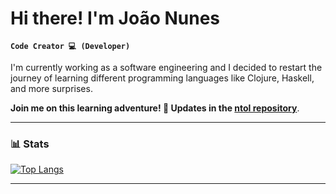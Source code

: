 # Hi there! I'm João Nunes
**`Code Creator 💻 (Developer)`**

I'm currently working as a software engineering and I decided to restart the journey of learning different programming languages like Clojure, Haskell, and more surprises. <p>**Join me on this learning adventure! 🚀 Updates in the [**ntol repository**](https://github.com/JoaoAlexNunes/ntol)**.</p> 

---

### 📊 Stats
[![Top Langs](https://github-readme-stats.vercel.app/api/top-langs/?username=JoaoAlexNunes&show_icons=true&theme=react&card_width=475)](https://github.com/anuraghazra/github-readme-stats)

---

